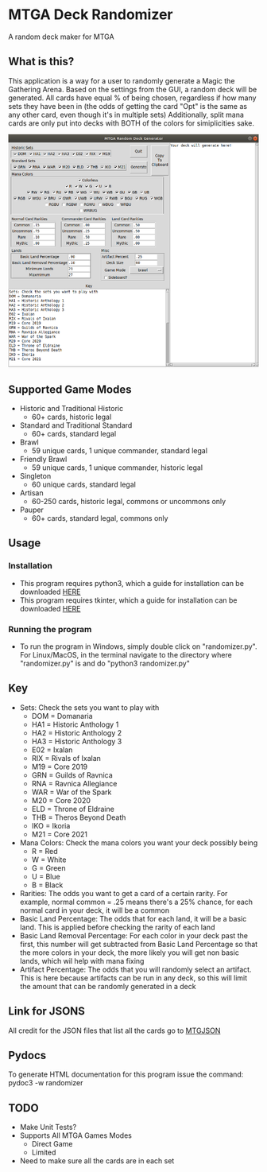 # MTGA Deck Randomizer
A random deck maker for MTGA

## What is this?
This application is a way for a user to randomly generate a Magic the Gathering Arena. Based on the settings from the GUI, a random deck will be generated. All cards have equal % of being chosen, regardless if how many sets they have been in (the odds of getting the card "Opt" is the same as any other card, even though it's in multiple sets) Additionally, split mana cards are only put into decks with BOTH of the colors for simiplicities sake.

![Alt text](gui.png?raw=true "Title")

## Supported Game Modes
* Historic and Traditional Historic
	* 60+ cards, historic legal
* Standard and Traditional Standard
	* 60+ cards, standard legal
* Brawl
	* 59 unique cards, 1 unique commander, standard legal
* Friendly Brawl
	* 59 unique cards, 1 unique commander, historic legal
* Singleton
	* 60 unique cards, standard legal
* Artisan
	* 60-250 cards, historic legal, commons or uncommons only
* Pauper 
	* 60+ cards, standard legal, commons only

## Usage
### Installation
* This program requires python3, which a guide for installation can be downloaded [HERE](https://wiki.python.org/moin/BeginnersGuide/Download)
* This program requires tkinter, which a guide for installation can be downloaded [HERE](https://tkdocs.com/tutorial/install.html)

### Running the program
* To run the program in Windows, simply double click on "randomizer.py". For Linux/MacOS, in the terminal navigate to the directory where "randomizer.py" is and do "python3 randomizer.py"

## Key
* Sets: Check the sets you want to play with
	* DOM = Domanaria
	* HA1 = Historic Anthology 1
	* HA2 = Historic Anthology 2
	* HA3 = Historic Anthology 3
	* E02 = Ixalan
	* RIX = Rivals of Ixalan
	* M19 = Core 2019
	* GRN = Guilds of Ravnica
	* RNA = Ravnica Allegiance
	* WAR = War of the Spark
	* M20 = Core 2020
	* ELD = Throne of Eldraine
	* THB = Theros Beyond Death
	* IKO = Ikoria
	* M21 = Core 2021
* Mana Colors: Check the mana colors you want your deck possibly being
	* R = Red
	* W = White
	* G = Green
	* U = Blue
	* B = Black
* Rarities: The odds you want to get a card of a certain rarity. For example, normal common = .25 means there's a 25% chance, for each normal card in your deck, it will be a common
* Basic Land Percentage: The odds that for each land, it will be a basic land. This is applied before checking the rarity of each land
* Basic Land Removal Percentage: For each color in your deck past the first, this number will get subtracted from Basic Land Percentage so that the more colors in your deck, the more likely you will get non basic lands, which wil help with mana fixing
* Artifact Percentage: The odds that you will randomly select an artifact. This is here because artifacts can be run in any deck, so this will limit the amount that can be randomly generated in a deck

## Link for JSONS
All credit for the JSON files that list all the cards go to [MTGJSON](https://mtgjson.com/)

## Pydocs
To generate HTML documentation for this program issue the command: pydoc3 -w randomizer

## TODO
* Make Unit Tests?
* Supports All MTGA Games Modes
	* Direct Game
	* Limited
* Need to make sure all the cards are in each set
